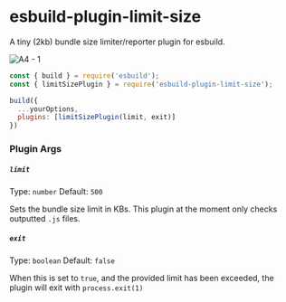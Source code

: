 # esbuild-plugin-limit-size

A tiny (2kb) bundle size limiter/reporter plugin for esbuild.

![A4 - 1](https://user-images.githubusercontent.com/3903325/178270943-f43350ba-828f-4a0b-a839-8d2bc7d3a12f.png)

```js
const { build } = require('esbuild');
const { limitSizePlugin } = require('esbuild-plugin-limit-size');

build({
  ...yourOptions,
  plugins: [limitSizePlugin(limit, exit)]
})
```


### Plugin Args

##### `limit`

Type: `number` Default: `500`

Sets the bundle size limit in KBs. This plugin at the moment only checks outputted `.js` files.

##### `exit`

Type: `boolean` Default: `false`

When this is set to `true`, and the provided limit has been exceeded, the plugin will exit with `process.exit(1)`
